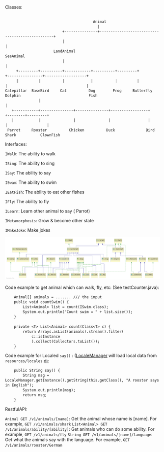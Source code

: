 Classes: 
```

                                        Animal
                                          |
                          +---------------+-------------------------------------------------+
                          |                                                                 |
                      LandAnimal                                                        SeaAnimal
                          |                                                                 |
     +---------+----------+------------+----------+---------+              +----------------+-------------------+                                       
     |         |          |            |          |         |              |                                    |
Catepillar  BaseBird     Cat          Dog        Frog     Butterfly     Dolphin                               Fish   
               |                                                                                                |
   +-----------+---------------+---------------+-----------------+                                     +--------+---------+
   |           |               |               |                 |                                     |                  |         
 Parrot     Rooster          Chicken          Duck              Bird                                 Shark           ClownFish
 ```
 
Interfaces:

`IWalk`: The ability to walk

`ISing`: The ability to sing

`ISay`: The ability to say

`ISwam`: The ability to swim

`IEatFish`: The ability to eat other fishes

`IFly`: The ability to fly

`ILearn`: Learn other animal to say ( Parrot)

`IMetamorphosis`: Grow & become other state

`IMakeJoke`: Make jokes

![](https://github.com/lff0305/st/blob/master/docs/Animal.png)


Code example to get animal which can walk, fly, etc: (See testCounter.java):
```
    Animal[] animals = ....... /// the input
    public void countSwim() {
        List<Animal> list = count(ISwim.class);
        System.out.println("Count swim = " + list.size());
    }

    private <T> List<Animal> count(Class<T> c) {
        return Arrays.asList(animals).stream().filter(
            c::isInstance
            ).collect(Collectors.toList());
    }
```
Code example for Localed `say()` : ([LocaleManager](https://github.com/lff0305/st/blob/master/src/main/java/org/lff/locale/LocaleManager.java) will load local data from `resources/locales` [dir](https://github.com/lff0305/st/blob/master/src/main/resources/locales)
```
    public String say() {
        String msg = LocaleManager.getInstance().getString(this.getClass(), "A rooster says in English");
        System.out.println(msg);
        return msg;
    }
```

RestfulAPI:

`Animal GET /v1/animals/[name]`: Get the animal whose name is [name]. For example, `GET /v1/animals/shark`
`List<Animal> GET /v1/animals/ability/[ability]`: Get animals who can do some ability. For example, `GET /v1/animals/fly`
`String GET /v1/animals/[name]/language`: Get what the animals say with the language. For example, `GET /v1/animals/rooster/German`
